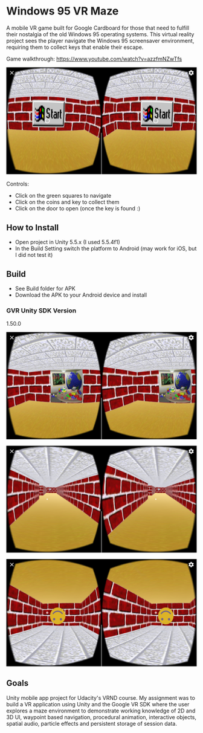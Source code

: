 # Windows 95 VR Maze
A mobile VR game built for Google Cardboard for those that need to fulfill their nostalgia of the old Windows 95 operating systems. This virtual reality project sees the player navigate the Windows 95 screensaver environment, requiring them to collect keys that enable their escape.

Game walkthrough: https://www.youtube.com/watch?v=azzfmNZwTfs

![Windows 95 VR Maze](/screenshots/1.start.png?raw=true "Windows 95 VR Maze-02")

Controls: 
 * Click on the green squares to navigate
 * Click on the coins and key to collect them
 * Click on the door to open (once the key is found :)

## How to Install
 * Open project in Unity 5.5.x (I used 5.5.4f1) 
 * In the Build Setting switch the platform to Android (may work for iOS, but I did not test it)
 
## Build
 * See Build folder for APK
 * Download the APK to your Android device and install

### GVR Unity SDK Version
1.50.0

![Windows 95 VR Maze](/screenshots/2.lego.png?raw=true "Windows 95 VR Maze-02")

![Windows 95 VR Maze](/screenshots/3.walls.png?raw=true "Windows 95 VR Maze-03")

![Windows 95 VR Maze](/screenshots/4.smile.png?raw=true "Windows 95 VR Maze-04")

## Goals
Unity mobile app project for Udacity's VRND course. My assignment was to build a VR application using Unity and the Google VR SDK where the user explores a maze environment to demonstrate working knowledge of 2D and 3D UI, waypoint based navigation, procedural animation, interactive objects, spatial audio, particle effects and persistent storage of session data.
